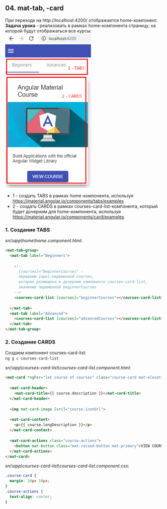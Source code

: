 ## 04. mat-tab, -card

При переходе на http://localhost:4200/ отображается home-компонент. **Задача урока** - реализовать в рамках home-компонента страницу, на которой будут отображаться все курсы:    
![](./imgs/04.1.png)   

- 1 - создать TABS в рамках home-компонента, используя https://material.angular.io/components/tabs/examples
- 2 - создать CARDS в рамках courses-card-list-компонента, который будет дочерним для home-компонента, используя https://material.angular.io/components/card/examples

### 1. Создание TABS

*src\app\home\home.component.html*:
```html
<mat-tab-group>
  <mat-tab label="Beginners">

    <!-- 
      [courses]="beginnerCourses" - 
      передаем input-переменной courses,
      которая размещена в дочернем компоненте courses-card-list,
      значение переменной beginnerCourses
    -->
    <courses-card-list [courses]="beginnerCourses"></courses-card-list>
    
  </mat-tab>
  <mat-tab label="Advanced">
    <courses-card-list [courses]="advancedCourses"></courses-card-list>
  </mat-tab>
</mat-tab-group>
```

### 2. Создание CARDS

Создаем компонент courses-card-list:  
`ng g c courses-card-list`

*src\app\courses-card-list\courses-card-list.component.html*:
```html
<mat-card *ngFor="let course of courses" class="course-card mat-elevation-z10">

  <mat-card-header>
    <mat-card-title>{{ course.description }}</mat-card-title>
  </mat-card-header>

  <img mat-card-image [src]="course.iconUrl">

  <mat-card-content>
    <p>{{ course.longDescription }}</p>
  </mat-card-content>

  <mat-card-actions class="course-actions">
    <button mat-button class="mat-raised-button mat-primary">VIEW COURSE</button>
  </mat-card-actions>
</mat-card>
```

*src\app\courses-card-list\courses-card-list.component.css*:
```css
.course-card {
  margin: 20px 10px;
}
.course-actions {
  text-align: center;
}
```